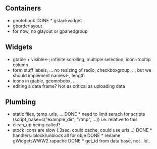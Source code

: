 Containers
-----------
* gnotebook
DONE * gstackwidget
* gborderlayout
* for now, no glayout or gpanedgroup


Widgets
-------
* gtable + visible<-; infinite scrolling, multiple selection, icon+tooltip column
* form stuff labels, ... no resizing of radio, checkboxgroup, .., but we should implement names<-, length
* icons in gtable, gcomobobx, ..
* editing a data frame? Not as critical as uploading data

Plumbing
--------
* static files, temp_urls, ...
DONE * need to limit serach for scripts (script_base=c("example_dir", "/tmp", ...)) i.e. relative to this
* clean_up being called?
* stock icons are slow (.3sec. could cache, could use urls...)
DONE * handlers: block/unblock all for obje
DONE * rename gWidgetsWWW2.rapache
DONE * get_id from data base, not ..id..



